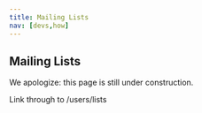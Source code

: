 ```yaml
---
title: Mailing Lists
nav: [devs,how]
---
```


## Mailing Lists ##

We apologize: this page is still under construction.

Link through to /users/lists
